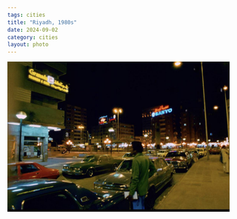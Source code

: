 ```yaml
---
tags: cities
title: "Riyadh, 1980s"
date: 2024-09-02
category: cities
layout: photo
---
```


![riyadh.jpg](https://raw.githubusercontent.com/muneer78/muneer78.github.io/master/images/riyadh.jpg)